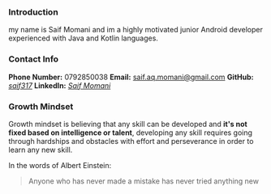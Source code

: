 ### **Introduction**
my name is Saif Momani and im a highly motivated junior Android developer experienced with Java and Kotlin languages.

### **Contact Info**
**Phone Number:** 0792850038
**Email:** saif.aq.momani@gmail.com
**GitHub:** *[saif317](https://github.com/saif317)*
**LinkedIn:** *[Saif Momani](https://www.linkedin.com/in/smomani/)*

### **Growth Mindset**

Growth mindset is believing that any skill can be developed and **it's not fixed based on intelligence or talent**, developing any skill requires going through hardships and obstacles with effort and perseverance in order to learn any new skill.

In the words of Albert Einstein:
> Anyone who has never made a mistake has never tried anything new
